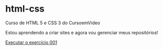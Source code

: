 # html-css
Curso de HTML 5 e CSS 3 do CursoemVideo

Estou aprendendo a criar sites e agora vou gerenciar meus repositórios!

<a href="https://bavnasitoe.github.io/html-css/exercicios/ex001/index.html"> Executar o exercício 001 </a>
